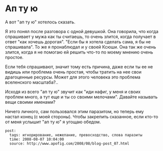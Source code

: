 # Ап ту ю

А вот "ап ту ю" хотелось сказать.

Я это понял после разговора с одной девушкой. Она говорила, что когда спрашивает у мужа
как ты считаешь, то очень злится, когда получает в ответ "как хочешь дорогая". "Если бы
я хотела сделать сама, я бы не спрашивала". То же я пронаблюдал и у своей Ксюши. Она так
же очень злится, когда я не помогаю ей решить что-то по моему мнению очень простое.

Если тебя спрашивают, значит тому есть причина, даже если ты ее не видишь или проблема
очень простая, чтобы тратить на нее свои драгоценные ресурсы. Может для этого человека
это проблема вселенского масштаба?..

Исходя из всего "ап ту ю" звучит как "иди нафиг, у меня и своих проблем много, а тут
еще и ты со своими мелочами". Давайте называть вещи своими именами?

Ничего личного, сам пользовался этим паразитом, но теперь ему настал конец (с моей стороны).
Чтобы закрепить сказанное, если кто-то от меня услышит "ап ту ю" я угощаю обедом.

```
post:   
  tags: игнорирование, нежелание, превосходство, слова паразиты
  time: 2008-08-07 10:04:00
  source: http://www.apofig.com/2008/08/blog-post_07.html
```